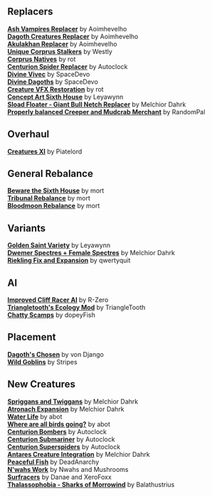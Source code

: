 ## Replacers
[**Ash Vampires Replacer**](https://www.nexusmods.com/morrowind/mods/42832) by Aoimhevelho  
[**Dagoth Creatures Replacer**](https://www.nexusmods.com/morrowind/mods/42834) by Aoimhevelho  
[**Akulakhan Replacer**](https://www.nexusmods.com/morrowind/mods/42855) by Aoimhevelho  
[**Unique Corprus Stalkers**](https://download.fliggerty.com/download--749) by Westly  
[**Corprus Natives**](https://www.nexusmods.com/morrowind/mods/45674) by rot  
[**Centurion Spider Replacer**](https://www.nexusmods.com/morrowind/mods/47349) by Autoclock  
[**Divine Vivec**](https://www.nexusmods.com/morrowind/mods/46342) by SpaceDevo  
[**Divine Dagoths**](https://www.nexusmods.com/morrowind/mods/45536) by SpaceDevo  
[**Creature VFX Restoration**](https://www.nexusmods.com/morrowind/mods/46194) by rot  
[**Concept Art Sixth House**](https://www.nexusmods.com/morrowind/mods/47498/) by Leyawynn  
[**Sload Floater - Giant Bull Netch Replacer**](https://www.nexusmods.com/morrowind/mods/49672) by Melchior Dahrk  
[**Properly balanced Creeper and Mudcrab Merchant**](https://www.nexusmods.com/morrowind/mods/49690) by RandomPal  

## Overhaul
[**Creatures XI**](https://www.nexusmods.com/morrowind/mods/30563) by Piatelord  

## General Rebalance
[**Beware the Sixth House**](https://www.nexusmods.com/morrowind/mods/46036) by mort  
[**Tribunal Rebalance**](https://www.nexusmods.com/morrowind/mods/45713) by mort  
[**Bloodmoon Rebalance**](https://www.nexusmods.com/morrowind/mods/45714) by mort  

## Variants
[**Golden Saint Variety**](https://www.nexusmods.com/morrowind/mods/46430) by Leyawynn  
[**Dwemer Spectres + Female Spectres**](https://www.nexusmods.com/morrowind/mods/43249) by Melchior Dahrk  
[**Riekling Fix and Expansion**](https://www.nexusmods.com/morrowind/mods/50036) by qwertyquit  

## AI
[**Improved Cliff Racer AI**](https://www.nexusmods.com/morrowind/mods/44712) by R-Zero  
[**Triangletooth's Ecology Mod**](https://www.nexusmods.com/morrowind/mods/47061) by TriangleTooth  
[**Chatty Scamps**](https://www.nexusmods.com/morrowind/mods/44790) by dopeyFish  

## Placement
[**Dagoth's Chosen**](https://www.nexusmods.com/morrowind/mods/31429) by von Django  
[**Wild Goblins**](https://www.nexusmods.com/morrowind/mods/48169) by Stripes  

## New Creatures  
[**Spriggans and Twiggans**](https://www.nexusmods.com/morrowind/mods/43350) by Melchior Dahrk  
[**Atronach Expansion**](https://www.nexusmods.com/morrowind/mods/22189/?) by Melchior Dahrk  
[**Water Life**](https://abitoftaste.altervista.org/morrowind/index.php?option=content&task=view&id=8&catid=43&Itemid=10&-Water-Life) by abot  
[**Where are all birds going?**](https://abitoftaste.altervista.org/morrowind/index.php?option=content&task=view&id=3&catid=43&Itemid=10&-Where-are-all-birds-going) by abot  
[**Centurion Bombers**](https://www.nexusmods.com/morrowind/mods/47347) by Autoclock  
[**Centurion Submariner**](https://www.nexusmods.com/morrowind/mods/47350) by Autoclock  
[**Centurion Superspiders**](https://www.nexusmods.com/morrowind/mods/47351) by Autoclock  
[**Antares Creature Integration**](https://www.nexusmods.com/morrowind/mods/43249) by Melchior Dahrk  
[**Peaceful Fish**](https://www.nexusmods.com/morrowind/mods/47882) by DeadAnarchy  
[**N'wahs Work**](https://www.nexusmods.com/morrowind/mods/49103?tab=files) by Nwahs and Mushrooms  
[**Surfracers**](https://www.nexusmods.com/morrowind/mods/49783) by Danae and XeroFoxx  
[**Thalassophobia - Sharks of Morrowind**](https://www.nexusmods.com/morrowind/mods/49887) by Balathustrius  
